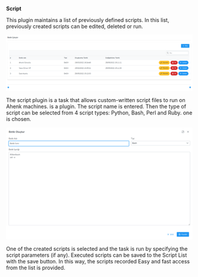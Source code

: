 **Script**

This plugin maintains a list of previously defined scripts.
In this list, previously created scripts can be edited, deleted or run.

[![Script](../images/computerManagement/scriptExecute.png)](../images/computerManagement/scriptExecute.png)

The script plugin is a task that allows custom-written script files to run on Ahenk machines.
is a plugin. The script name is entered. Then the type of script can be selected from 4 script types: Python, Bash, Perl and Ruby.
one is chosen.

[![Script](../images/computerManagement/scriptCreate.png)](../images/computerManagement/scriptCreate.png)

One of the created scripts is selected and the task is run by specifying the script parameters (if any).
Executed scripts can be saved to the Script List with the save button. In this way, the scripts recorded
Easy and fast access from the list is provided.



<link href=/lider3.0/assets/style.css rel=stylesheet></link>
